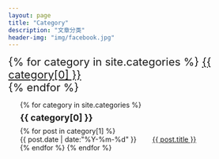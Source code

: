 ```yaml
---
layout: page
title: "Category"
description: "文章分类"
header-img: "img/facebook.jpg"
---
```


<div id='category_cloud'>
{% for category in site.categories %}
<a href="#{{ category[0] }}" title="{{ category[0] }}" rel="{{ category[1].size }}">{{ category[0] }}</a><br/>
{% endfor %}
</div>

<ul class="listing">
{% for category in site.categories %}
  <li class="listing-seperator" id="{{ category[0] }}">{{ category[0] }}</li>
{% for post in category[1] %}
  <li class="listing-item">
  <time datetime="{{ post.date | date:"%Y-%m-%d" }}">{{ post.date | date:"%Y-%m-%d" }}</time>&emsp;&emsp;
  <a href="{{ post.url }}" title="{{ post.title }}">{{ post.title }}</a>
  </li>
{% endfor %}
{% endfor %}
</ul>

<!-- categories 和 tags 功能相似 -->
<script src="/media/js/jquery.tagcloud.js" type="text/javascript" charset="utf-8"></script> 
<script language="javascript">
$.fn.tagcloud.defaults = {
    size: {start: 1, end: 1, unit: 'em'},
      color: {start: '#f8e0e6', end: '#ff3333'}
};

$(function () {
    $('#category_cloud a').tagcloud();
});
</script>

<style type="text/css">
.listing-seperator{
  list-style-type: none;
  line-height : 200%;
  font-weight : bold;
  font-size : 18px;
}
  
.listing-item{
  list-style-type: none;
}

#category_cloud{
	font-size: 22px;
}
</style>

